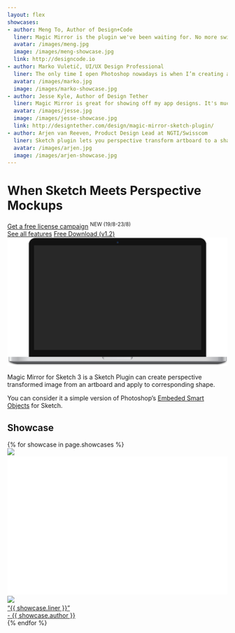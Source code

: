 ```yaml
---
layout: flex
showcases:
- author: Meng To, Author of Design+Code
  liner: Magic Mirror is the plugin we've been waiting for. No more switching to Photoshop for creating perspective mockups. It works that great.
  avatar: /images/meng.jpg
  image: /images/meng-showcase.jpg
  link: http://designcode.io
- author: Marko Vuletič, UI/UX Design Professional
  liner: The only time I open Photoshop nowadays is when I’m creating a presentation mockup of my designs. But this is about to change.
  avatar: /images/marko.jpg
  image: /images/marko-showcase.jpg
- author: Jesse Kyle, Author of Design Tether
  liner: Magic Mirror is great for showing off my app designs. It's much more user-friendly than Photoshop with double the possibilities
  avatar: /images/jesse.jpg
  image: /images/jesse-showcase.jpg
  link: http://designtether.com/design/magic-mirror-sketch-plugin/
- author: Arjen van Reeven, Product Design Lead at NGTI/Swisscom
  liner: Sketch plugin lets you perspective transform artboard to a shape. Great for product shots!
  avatar: /images/arjen.jpg
  image: /images/arjen-showcase.jpg
---
```


# When Sketch Meets Perspective Mockups

<div class="wrapper">
<div class="clearfix">
<div class="sm-col sm-col-4 center btn orange">
	<a href="/campaign" class="">Get a free license campaign</a>
	<sup class="red">NEW (19/8-23/8)</sup>
</div>
<a href="/features" class="sm-col sm-col-4 center btn orange">See all features</a>
<a href="/download" class="sm-col sm-col-4 center btn btn-outline orange"><i class="fa fa-arrow-circle-o-down"></i>    Free Download (v1.2)</a>
</div>
</div>


<div class="videoWrapper">
    <!-- Copy & Pasted from YouTube
    <iframe width="560" height="349" src="http://www.youtube.com/embed/YhdjuL5ju8Y?rel=0&hd=1" frameborder="0" allowfullscreen></iframe>
     -->
</div>

<div class="flex container">
<img src="/images/computer.png" class="flex-stretch col-12 m2"/>
</div>


<div class='wrapper' markdown='1'>

Magic Mirror for Sketch 3 is a Sketch Plugin can create perspective transformed image from an artboard and apply to corresponding shape.

You can consider it a simple version of Photoshop’s [Embeded Smart Objects](https://helpx.adobe.com/photoshop/using/create-smart-objects.html) for Sketch.

</div>

<section class="my2 py2 border-top">
<h1>Showcase</h1>

<div class="clearfix">
{% for showcase in page.showcases %}
<div class="sm-col sm-col-6 showcase">
	<img src="{{ showcase.image }}" />
	<a href="{{ showcase.link }}" class="overlay">
		<img src="/images/showcase-placeholder.png" />
		<div class="overlay flex flex-end">
			<div class="flex flex-end m2">
				<div class="flex-none mr2">
					<img src="{{ showcase.avatar }}" class="avatar">
				</div>
				<div class="flex flex-column">
					<div class="flex-auto liner">“{{ showcase.liner }}” </div>
					<div class="flex-auto author">- {{ showcase.author }}</div>
				</div>
			</div>
		</div>
	</a>
</div>
{% endfor %}
</div>

</section>

<!-- </div> -->

<!--
## What's different?

Unlike [Symbols](http://bohemiancoding.com/sketch/support/documentation/07-symbols/), Magic Mirror uses [Pattern Fill](http://bohemiancoding.com/sketch/support/documentation/08-styling/1-fills.html) to preform the mirroring. It can mirror any number of Artboards to any number of shape layers in any size, any angle, but <em>also</em> responds to the shape’s distortion (perspective transformation).

Unlike when editing Bitmaps in Sketch, Magic Mirror does not modify the original bitmap in a destructive way (since we’re sourcing from an Artboard). Using Shape layers instead of Bitmap layers, editable paths are preserved and can be easily updated.

## Installation

<p class="center"><a href="javascript:void(0);" onclick="downloadPluginClicked()"><img src="/images/download-plugin.png"></img></a></p>

1. Download the package, unzip it and locate `Magic Mirror.sketchplugin`.
2. Double click to install the plugin, if you’ve multiple versions of Sketch, you can drag the plugin into the specific Sketch dock icon.
3. Check that it’s available in the `Plugins` menu.

![](/images/magic-mirror-menu.png)

4. Consider [donating](#donating) to the project :)


## Usage

<p class="center"><a href="https://github.com/jamztang/MagicMirror/releases/download/v1.0/magicmirror-sample.sketch"><img src="/images/download-sketch.png"></img></a></p>

Magic Mirror currently offers three handy methods.


### 1. Magic Mirror! (&#x2303; &#x21E7; M)

Apply perpective transform to all layers that can be associated with an artboard with the same name.

![](/images/magic-mirror-feature1.gif)

1. Prepare an artboard as the source
2. Use the `Rectangle (R)`  or `Vector (V)` tool to draw a 4 point polygon. It’s important NOT to use the `Round Rect` tool because in order for Magic Mirror to work is to have **exactly 4 control points**.
3. Rename your shape layer to **exactly match the Artboard’s name** you want to mirror.
4. Press `⌃ ⇧ M` or go to `Plugin > Magic Mirror > Magic Mirror!` to see the results!


### 2. Jump to Artboard (&#x2303; &#x21E7; J)

Quickly jump to the layer’s associated artboard.

![](/images/magic-mirror-feature2.gif)

1. Select the magic shape layer you’re currently working on.
2. Press `⌃ ⇧ J` or use `Plugin > Magic Mirror > Jump to Artboard`.


### 3. Rotate Content (&#x2303; &#x2318; &#x21E7; R)

![](/images/magic-mirror-feature3.gif)

Rotate the content orientation of the layer fill.

1. Select the layer
2. Press `⌃ ⌘ ⇧ R` or use `Plugin > Magic Mirror > Rotate Points`.


### 4. Flip Content (&#x2303; &#x2318; &#x21E7; F)

![](/images/magic-mirror-feature4.gif)

Flip the content of the layer fill while preserving the points.

1. Select the layer.
2. Press `⌃ ⌘ ⇧ F` or use `Plugin > Magic Mirror > Flip Content`.


## So how does it work?

In short, Magic Mirror iterates through all the “Shape” layers (MSShapeGroup) in the current page, and finds all the Artboard-Layer pairs that share the exact same name.

Then it looks into the path (NSBezierPath) and extracts the 4 corner points.

It then hands the content over to [Core Image](https://developer.apple.com/library/mac/documentation/GraphicsImaging/Conceptual/CoreImaging/ci_intro/ci_intro.html) to do Perspective Transformation, and apply the transformed image using Pattern Fill.



## Donation

Magic Mirror is an open source project on GitHub. You can freely checkout the source code (and contribute to the project!) However, if you decide to donate to the project, you'll get a special package: ;)

![](/images/donate-dark.jpg)

You've probably seen similar perspective mockup templates like this before, but they're all for Photoshop. I wanted to recreate this entirely in Sketch, and ensure your work remains adjustable and scalable.


## Why should I donate?

First, because I would like to continue developing the product and keep helping the community to better utilize our tools. I believe good ideas, and proper execution of those ideas, requires dedicated time and effort. The only way for us to produce things like that is to have sustainable revenue from the things we work on.

Second, this represents a new era of design possibilites within Sketch. I hope from now on we'll see more and more perspective mockups dedicated for Sketch, which we all love! :)


## Backtrack

[TheNextWeb](http://thenextweb.com/dd/2015/08/03/magic-mirror-for-sketch-3-lets-you-quickly-create-hands-on-mockups-of-your-apps/)

[DesignerNews](https://www.designernews.co/stories/53390-magic-mirror-for-sketch-3--plugin-to-create-perspective-designs)

[iOS Dev Weekly 209](https://iosdevweekly.com/issues/209)

[SketchAppResource](http://www.sketchappsources.com/plugins-for-sketch.html)

[Sidebar.io](http://sidebar.io/2015/7/31)

[SketchTalk.io](http://sketchtalk.io/discussion/1371/magic-mirror-perspective-3d-for-your-artboards)

[T3n (German)](http://t3n.de/news/magic-mirror-sketch-plugin-627330/)

[Applech2 (Japanese)](http://applech2.com/archives/45794567.html)

[ProductHunt](http://www.producthunt.com/tech/magic-mirror-for-sketch-3)

[Hackernews](https://news.ycombinator.com/item?id=9973827)

## Videos

[SketchCast #47](http://www.sketchcasts.net/episodes/47)

[SketchAppTV](https://www.youtube.com/watch?v=F7wOPtKjVps)

[LevelUpTut](https://www.youtube.com/watch?v=Gm5wPXOgVtM&list=PLXM9Shjg7jenAH19HHSWYPJ4EtB4RNDc1&index=3)


-->
